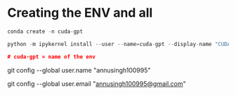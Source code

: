 # Creating the ENV and all

```python
conda create -n cuda-gpt

python -m ipykernel install --user --name=cuda-gpt --display-name "CUDA_GPT

# cuda-gpt = name of the env
```

git config --global user.name "annusingh100995"

git config --global user.email "annusingh100995@gmail.com"
